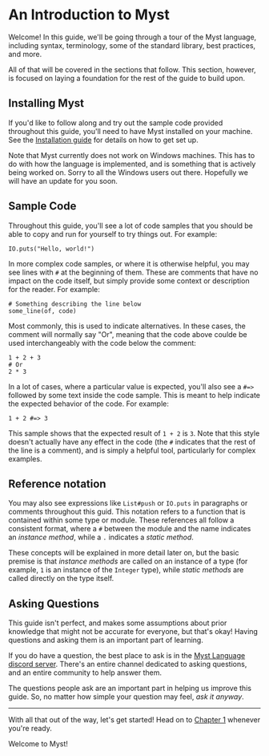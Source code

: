 # An Introduction to Myst

Welcome! In this guide, we'll be going through a tour of the Myst language, including syntax, terminology, some of the standard library, best practices, and more.

All of that will be covered in the sections that follow. This section, however, is focused on laying a foundation for the rest of the guide to build upon.


## Installing Myst

If you'd like to follow along and try out the sample code provided throughout this guide, you'll need to have Myst installed on your machine. See the [Installation guide](https://github.com/myst-lang/myst#installation) for details on how to get set up.

Note that Myst currently does not work on Windows machines. This has to do with how the language is implemented, and is something that is actively being worked on. Sorry to all the Windows users out there. Hopefully we will have an update for you soon.


## Sample Code

Throughout this guide, you'll see a lot of code samples that you should be able to copy and run for yourself to try things out. For example:

```myst
IO.puts("Hello, world!")
```

In more complex code samples, or where it is otherwise helpful, you may see lines with `#` at the beginning of them. These are comments that have no impact on the code itself, but simply provide some context or description for the reader. For example:

```myst
# Something describing the line below
some_line(of, code)
```

Most commonly, this is used to indicate alternatives. In these cases, the comment will normally say "Or", meaning that the code above coulde be used interchangeably with the code below the comment:

```myst
1 + 2 + 3
# Or
2 * 3
```

In a lot of cases, where a particular value is expected, you'll also see a `#=>` followed by some text inside the code sample. This is meant to help indicate the expected behavior of the code. For example:

```myst
1 + 2 #=> 3
```

This sample shows that the expected result of `1 + 2` is `3`. Note that this style doesn't actually have any effect in the code (the `#` indicates that the rest of the line is a comment), and is simply a helpful tool, particularly for complex examples.


## Reference notation

You may also see expressions like `List#push` or `IO.puts` in paragraphs or comments throughout this guid. This notation refers to a function that is contained within some type or module. These references all follow a consistent format, where a `#` between the module and the name indicates an _instance method_, while a `.` indicates a _static method_.

These concepts will be explained in more detail later on, but the basic premise is that _instance methods_ are called on an instance of a type (for example, `1` is an instance of the `Integer` type), while _static methods_ are called directly on the type itself.


## Asking Questions

This guide isn't perfect, and makes some assumptions about prior knowledge that might not be accurate for everyone, but that's okay! Having questions and asking them is an important part of learning.

If you do have a question, the best place to ask is in the [Myst Language discord server](http://discord.myst-lang.org/). There's an entire channel dedicated to asking questions, and an entire community to help answer them.

The questions people ask are an important part in helping us improve this guide. So, no matter how simple your question may feel, _ask it anyway_.

-----

With all that out of the way, let's get started! Head on to [Chapter 1](/get-started/chapter1.html) whenever you're ready.

Welcome to Myst!